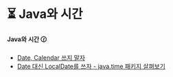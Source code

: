 # ⏳ Java와 시간

#### **Java와 시간** 🕜

* [Date, Calendar 쓰지 말자](date\_calendar\_.md)
* [Date 대신 LocalDate를 쓰자 - java.time 패키지 살펴보기](java.time.md)


